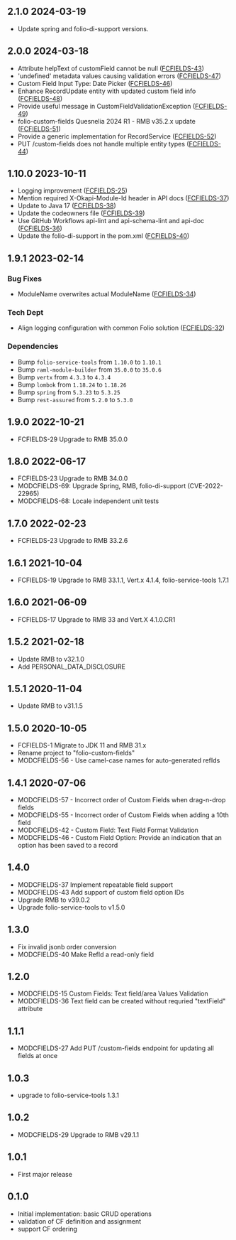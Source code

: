 ## 2.1.0 2024-03-19
* Update spring and folio-di-support versions.

## 2.0.0 2024-03-18
* Attribute helpText of customField cannot be null ([FCFIELDS-43](https://issues.folio.org/browse/FCFIELDS-43))
* 'undefined' metadata values causing validation errors ([FCFIELDS-47](https://issues.folio.org/browse/FCFIELDS-47))
* Custom Field Input Type: Date Picker ([FCFIELDS-46](https://issues.folio.org/browse/FCFIELDS-46))
* Enhance RecordUpdate entity with updated custom field info ([FCFIELDS-48](https://issues.folio.org/browse/FCFIELDS-48))
* Provide useful message in CustomFieldValidationException ([FCFIELDS-49](https://issues.folio.org/browse/FCFIELDS-49))
* folio-custom-fields Quesnelia 2024 R1 - RMB v35.2.x update ([FCFIELDS-51](https://issues.folio.org/browse/FCFIELDS-51))
* Provide a generic implementation for RecordService ([FCFIELDS-52](https://issues.folio.org/browse/FCFIELDS-52))
* PUT /custom-fields does not handle multiple entity types ([FCFIELDS-44](https://issues.folio.org/browse/FCFIELDS-44))


## 1.10.0 2023-10-11
* Logging improvement ([FCFIELDS-25](https://issues.folio.org/browse/FCFIELDS-25))
* Mention required X-Okapi-Module-Id header in API docs ([FCFIELDS-37](https://issues.folio.org/browse/FCFIELDS-37))
* Update to Java 17 ([FCFIELDS-38](https://issues.folio.org/browse/FCFIELDS-38))
* Update the codeowners file ([FCFIELDS-39](https://issues.folio.org/browse/FCFIELDS-39))
* Use GitHub Workflows api-lint and api-schema-lint and api-doc ([FCFIELDS-36](https://issues.folio.org/browse/FCFIELDS-36))
* Update the folio-di-support in the pom.xml ([FCFIELDS-40](https://issues.folio.org/browse/FCFIELDS-40))

## 1.9.1 2023-02-14
### Bug Fixes
* ModuleName overwrites actual ModuleName ([FCFIELDS-34](https://issues.folio.org/browse/FCFIELDS-34))

### Tech Dept
* Align logging configuration with common Folio solution ([FCFIELDS-32](https://issues.folio.org/browse/FCFIELDS-32))

### Dependencies
* Bump `folio-service-tools` from `1.10.0` to `1.10.1`
* Bump `raml-module-builder` from `35.0.0` to `35.0.6`
* Bump `vertx` from `4.3.3` to `4.3.4`
* Bump `lombok` from `1.18.24` to `1.18.26`
* Bump `spring` from `5.3.23` to `5.3.25`
* Bump `rest-assured` from `5.2.0` to `5.3.0`

## 1.9.0 2022-10-21
* FCFIELDS-29 Upgrade to RMB 35.0.0

## 1.8.0 2022-06-17
* FCFIELDS-23 Upgrade to RMB 34.0.0
* MODCFIELDS-69: Upgrade Spring, RMB, folio-di-support (CVE-2022-22965)
* MODCFIELDS-68: Locale independent unit tests

## 1.7.0 2022-02-23
* FCFIELDS-23 Upgrade to RMB 33.2.6

## 1.6.1 2021-10-04
* FCFIELDS-19 Upgrade to RMB 33.1.1, Vert.x 4.1.4, folio-service-tools 1.7.1

## 1.6.0 2021-06-09
* FCFIELDS-17 Upgrade to RMB 33 and Vert.X 4.1.0.CR1

## 1.5.2 2021-02-18
* Update RMB to v32.1.0
* Add PERSONAL_DATA_DISCLOSURE

## 1.5.1 2020-11-04
* Update RMB to v31.1.5

## 1.5.0 2020-10-05
* FCFIELDS-1 Migrate to JDK 11 and RMB 31.x
* Rename project to "folio-custom-fields"
* MODCFIELDS-56 - Use camel-case names for auto-generated refIds

## 1.4.1 2020-07-06
* MODCFIELDS-57 - Incorrect order of Custom Fields when drag-n-drop fields
* MODCFIELDS-55 - Incorrect order of Custom Fields when adding a 10th field
* MODCFIELDS-42 - Custom Field: Text Field Format Validation
* MODCFIELDS-46 - Custom Field Option: Provide an indication that an option has been saved to a record	

## 1.4.0
* MODCFIELDS-37 Implement repeatable field support
* MODCFIELDS-43 Add support of custom field option IDs
* Upgrade RMB to v39.0.2
* Upgrade folio-service-tools to v1.5.0

## 1.3.0
* Fix invalid jsonb order conversion
* MODCFIELDS-40 Make RefId a read-only field

## 1.2.0
* MODCFIELDS-15 Custom Fields: Text field/area Values Validation
* MODCFIELDS-36 Text field can be created without requried "textField" attribute

## 1.1.1
* MODCFIELDS-27 Add PUT /custom-fields endpoint for updating all fields at once

## 1.0.3
* upgrade to folio-service-tools 1.3.1

## 1.0.2
* MODCFIELDS-29 Upgrade to RMB v29.1.1 

## 1.0.1
* First major release

## 0.1.0
* Initial implementation: basic CRUD operations
* validation of CF definition and assignment
* support CF ordering
